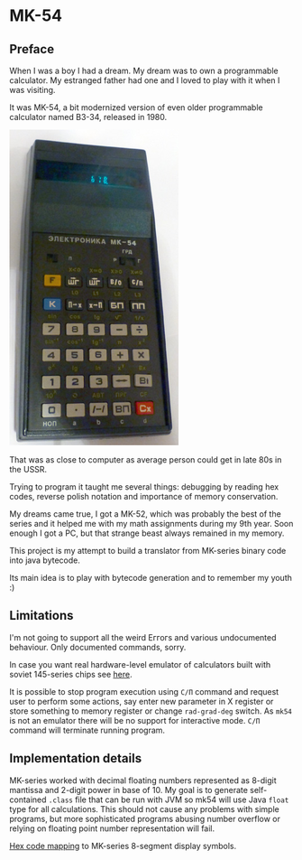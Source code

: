 MK-54
=====

Preface
-------

When I was a boy I had a dream. My dream was to own a programmable calculator.
My estranged father had one and I loved to play with it when I was visiting.

It was MK-54, a bit modernized version of even older programmable calculator named B3-34, released in 1980.

![mk-54](docs/mk-54.jpg) 

That was as close to computer as average person could get in late 80s in the USSR.

Trying to program it taught me several things: debugging by reading hex codes, reverse polish notation and
importance of memory conservation.

My dreams came true, I got a MK-52, which was probably the best of the series and it helped me with
my math assignments during my 9th year. Soon enough I got a PC, but that strange beast 
always remained in my memory.

This project is my attempt to build a translator from MK-series binary code into java bytecode.

Its main idea is to play with bytecode generation and to remember my youth :)

Limitations
-----------

I'm not going to support all the weird Еггогs and various undocumented behaviour. Only documented commands, sorry.

In case you want real hardware-level emulator of calculators built with soviet 145-series chips see [here](http://www.emulator3000.org/c3.htm).

It is possible to stop program execution using `С/П` command and request user to perform some actions, say enter new 
parameter in X register or store something to memory register or change `rad-grad-deg` switch. As `mk54` is not an 
emulator there will be no support for interactive mode. `С/П` command will terminate running program. 


Implementation details
----------------------

MK-series worked with decimal floating numbers represented as 8-digit mantissa and 2-digit power in base of 10. My goal
is to generate self-contained `.class` file that can be run with JVM so mk54 will use Java `float` type for all 
calculations. This should not cause any problems with simple programs, but more sophisticated programs abusing number 
overflow or relying on floating point number representation will fail.

[Hex code mapping](docs/hexcode.md) to MK-series 8-segment display symbols.